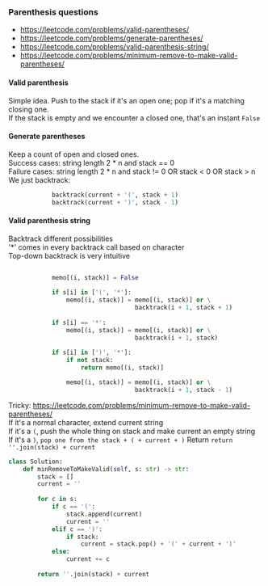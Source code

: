 ### Parenthesis questions

* https://leetcode.com/problems/valid-parentheses/
* https://leetcode.com/problems/generate-parentheses/
* https://leetcode.com/problems/valid-parenthesis-string/
* https://leetcode.com/problems/minimum-remove-to-make-valid-parentheses/

#### Valid parenthesis <br />
Simple idea. Push to the stack if it's an open one; pop if it's a matching closing one. <br />
If the stack is empty and we encounter a closed one, that's an instant `False`

#### Generate parentheses
Keep a count of open and closed ones. <br />
Success cases: string length 2 * n and stack == 0 <br />
Failure cases: string length 2 * n and stack != 0 OR stack < 0 OR stack > n <br />
We just backtrack:
```py
            backtrack(current + '(', stack + 1)
            backtrack(current + ')', stack - 1)
```

#### Valid parenthesis string
Backtrack different possibilities <br />
'*' comes in every backtrack call based on character <br />
Top-down backtrack is very intuitive
```py

            memo[(i, stack)] = False
            
            if s[i] in ['(', '*']:
                memo[(i, stack)] = memo[(i, stack)] or \
                                   backtrack(i + 1, stack + 1)
            
            if s[i] == '*':
                memo[(i, stack)] = memo[(i, stack)] or \
                                   backtrack(i + 1, stack)
            
            if s[i] in [')', '*']:
                if not stack:
                    return memo[(i, stack)]

                memo[(i, stack)] = memo[(i, stack)] or \
                                   backtrack(i + 1, stack - 1)
```
Tricky: https://leetcode.com/problems/minimum-remove-to-make-valid-parentheses/ <br />
If it's a normal character, extend current string <br />
If it's a `(`, push the whole thing on stack and make current an empty string <br />
If it's a `)`, `pop one from the stack + ( + current + )`
Return `return ''.join(stack) + current`
```py
class Solution:
    def minRemoveToMakeValid(self, s: str) -> str:
        stack = []
        current = ''
        
        for c in s:
            if c == '(':
                stack.append(current)
                current = ''
            elif c == ')':
                if stack:
                    current = stack.pop() + '(' + current + ')'
            else:
                current += c
                
        return ''.join(stack) + current
```